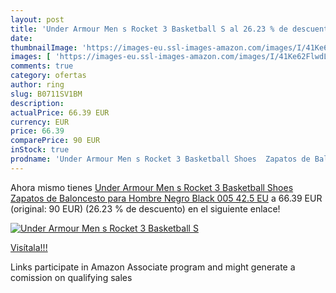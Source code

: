 ```yaml
---
layout: post
title: 'Under Armour Men s Rocket 3 Basketball S al 26.23 % de descuento'
date: 
thumbnailImage: 'https://images-eu.ssl-images-amazon.com/images/I/41Ke62FlwdL._SL200_.jpg'
images: [ 'https://images-eu.ssl-images-amazon.com/images/I/41Ke62FlwdL._SL200_.jpg' ]
comments: true
category: ofertas
author: ring
slug: B0711SV1BM
description:
actualPrice: 66.39 EUR
currency: EUR
price: 66.39
comparePrice: 90 EUR
inStock: true
prodname: 'Under Armour Men s Rocket 3 Basketball Shoes  Zapatos de Baloncesto para Hombre  Negro  Black 005   42.5 EU'
---
```


Ahora mismo tienes [Under Armour Men s Rocket 3 Basketball Shoes  Zapatos de Baloncesto para Hombre  Negro  Black 005   42.5 EU](https://www.amazon.es/dp/B0711SV1BM/?tag=tolees-21) a 66.39 EUR (original: 90 EUR) (26.23 %  de descuento) en el siguiente enlace!

[![Under Armour Men s Rocket 3 Basketball S](https://images-eu.ssl-images-amazon.com/images/I/41Ke62FlwdL._SL200_.jpg)](https://www.amazon.es/dp/B0711SV1BM/?tag=tolees-21)

[Visítala!!!](https://www.amazon.es/dp/B0711SV1BM/?tag=tolees-21)

Links participate in Amazon Associate program and might generate a comission on qualifying sales
